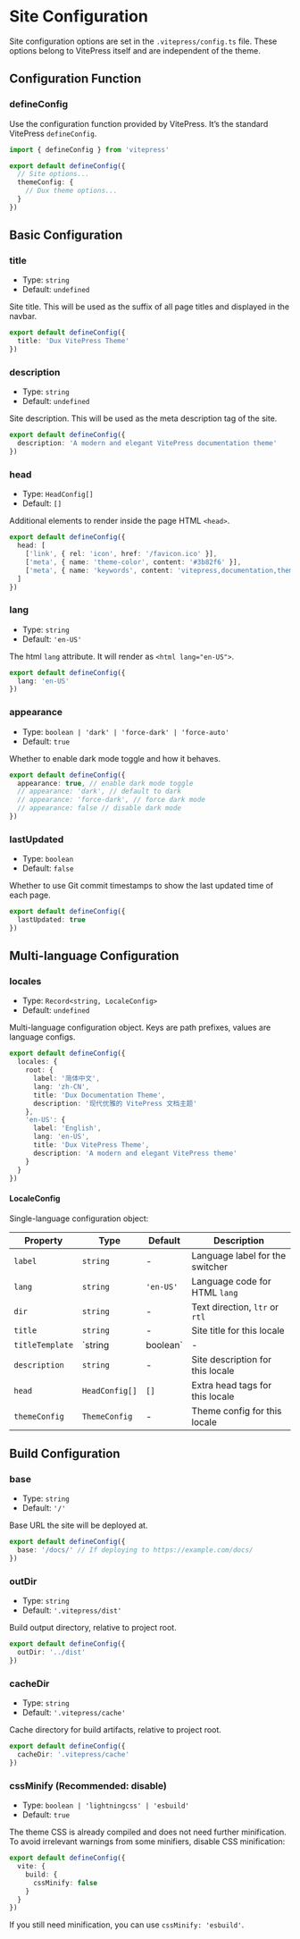 # Site Configuration

Site configuration options are set in the `.vitepress/config.ts` file. These options belong to VitePress itself and are independent of the theme.

## Configuration Function

### defineConfig

Use the configuration function provided by VitePress. It’s the standard VitePress `defineConfig`.

```typescript
import { defineConfig } from 'vitepress'

export default defineConfig({
  // Site options...
  themeConfig: {
    // Dux theme options...
  }
})
```

## Basic Configuration

### title

- Type: `string`
- Default: `undefined`

Site title. This will be used as the suffix of all page titles and displayed in the navbar.

```typescript
export default defineConfig({
  title: 'Dux VitePress Theme'
})
```

### description

- Type: `string`
- Default: `undefined`

Site description. This will be used as the meta description tag of the site.

```typescript
export default defineConfig({
  description: 'A modern and elegant VitePress documentation theme'
})
```

### head

- Type: `HeadConfig[]`
- Default: `[]`

Additional elements to render inside the page HTML `<head>`.

```typescript
export default defineConfig({
  head: [
    ['link', { rel: 'icon', href: '/favicon.ico' }],
    ['meta', { name: 'theme-color', content: '#3b82f6' }],
    ['meta', { name: 'keywords', content: 'vitepress,documentation,theme' }]
  ]
})
```

### lang

- Type: `string`
- Default: `'en-US'`

The html `lang` attribute. It will render as `<html lang="en-US">`.

```typescript
export default defineConfig({
  lang: 'en-US'
})
```

### appearance

- Type: `boolean | 'dark' | 'force-dark' | 'force-auto'`
- Default: `true`

Whether to enable dark mode toggle and how it behaves.

```typescript
export default defineConfig({
  appearance: true, // enable dark mode toggle
  // appearance: 'dark', // default to dark
  // appearance: 'force-dark', // force dark mode
  // appearance: false // disable dark mode
})
```

### lastUpdated

- Type: `boolean`
- Default: `false`

Whether to use Git commit timestamps to show the last updated time of each page.

```typescript
export default defineConfig({
  lastUpdated: true
})
```

## Multi-language Configuration

### locales

- Type: `Record<string, LocaleConfig>`
- Default: `undefined`

Multi-language configuration object. Keys are path prefixes, values are language configs.

```typescript
export default defineConfig({
  locales: {
    root: {
      label: '简体中文',
      lang: 'zh-CN',
      title: 'Dux Documentation Theme',
      description: '现代优雅的 VitePress 文档主题'
    },
    'en-US': {
      label: 'English',
      lang: 'en-US',
      title: 'Dux VitePress Theme',
      description: 'A modern and elegant VitePress theme'
    }
  }
})
```

#### LocaleConfig

Single-language configuration object:

| Property | Type | Default | Description |
| --- | --- | --- | --- |
| `label` | `string` | - | Language label for the switcher |
| `lang` | `string` | `'en-US'` | Language code for HTML `lang` |
| `dir` | `string` | - | Text direction, `ltr` or `rtl` |
| `title` | `string` | - | Site title for this locale |
| `titleTemplate` | `string | boolean` | - | Title template for this locale |
| `description` | `string` | - | Site description for this locale |
| `head` | `HeadConfig[]` | `[]` | Extra head tags for this locale |
| `themeConfig` | `ThemeConfig` | - | Theme config for this locale |

## Build Configuration

### base

- Type: `string`
- Default: `'/'`

Base URL the site will be deployed at.

```typescript
export default defineConfig({
  base: '/docs/' // If deploying to https://example.com/docs/
})
```

### outDir

- Type: `string`
- Default: `'.vitepress/dist'`

Build output directory, relative to project root.

```typescript
export default defineConfig({
  outDir: '../dist'
})
```

### cacheDir

- Type: `string`
- Default: `'.vitepress/cache'`

Cache directory for build artifacts, relative to project root.

```typescript
export default defineConfig({
  cacheDir: '.vitepress/cache'
})
```

### cssMinify (Recommended: disable)

- Type: `boolean | 'lightningcss' | 'esbuild'`
- Default: `true`

The theme CSS is already compiled and does not need further minification. To avoid irrelevant warnings from some minifiers, disable CSS minification:

```typescript
export default defineConfig({
  vite: {
    build: {
      cssMinify: false
    }
  }
})
```

If you still need minification, you can use `cssMinify: 'esbuild'`.